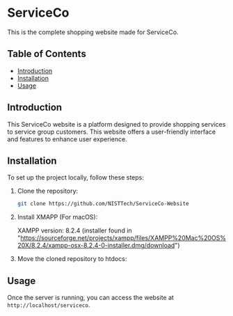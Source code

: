 # ServiceCo

This is the complete shopping website made for ServiceCo.

## Table of Contents

- [Introduction](#introduction)
- [Installation](#installation)
- [Usage](#usage)

## Introduction

This ServiceCo website is a platform designed to provide shopping services to service group customers. This website offers a user-friendly interface and features to enhance user experience.


## Installation

To set up the project locally, follow these steps:

1. Clone the repository:
    ```bash
    git clone https://github.com/NISTTech/ServiceCo-Website
    ```
2. Install XMAPP (For macOS):

   XAMPP version: 8.2.4 (installer found in "https://sourceforge.net/projects/xampp/files/XAMPP%20Mac%20OS%20X/8.2.4/xampp-osx-8.2.4-0-installer.dmg/download")

3. Move the cloned repository to htdocs:




## Usage

Once the server is running, you can access the website at `http://localhost/serviceco`.
